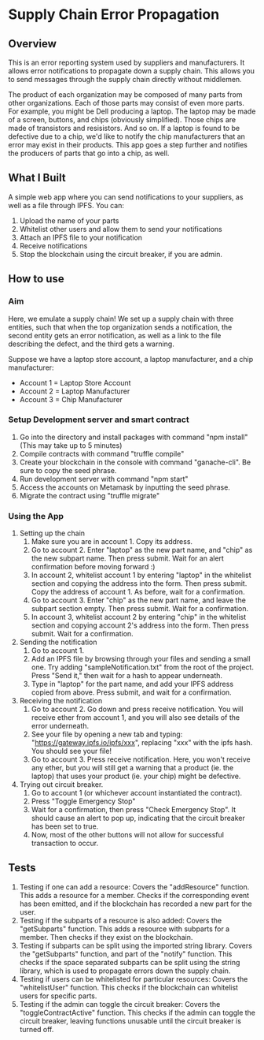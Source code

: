 # Supply Chain Error Propagation

## Overview

This is an error reporting system used by suppliers and manufacturers. It allows error notifications to propagate down a supply chain. This allows you to send messages through the supply chain directly without middlemen.

The product of each organization may be composed of many parts from other organizations. Each of those parts may consist of even more parts. For example, you might be Dell producing a laptop. The laptop may be made of a screen, buttons, and chips (obviously simplified). Those chips are made of transistors and resisistors. And so on. If a laptop is found to be defective due to a chip, we'd like to notify the chip manufacturers that an error may exist in their products. This app goes a step further and notifies the producers of parts that go into a chip, as well.

## What I Built

A simple web app where you can send notifications to your suppliers, as well as a file through IPFS. You can:

1.  Upload the name of your parts
2.  Whitelist other users and allow them to send your notifications
3.  Attach an IPFS file to your notification
4.  Receive notifications
5.  Stop the blockchain using the circuit breaker, if you are admin.

## How to use

### Aim

Here, we emulate a supply chain! We set up a supply chain with three entities, such that when the top organization sends a notification, the second entity gets an error notification, as well as a link to the file describing the defect, and the third gets a warning.

Suppose we have a laptop store account, a laptop manufacturer, and a chip manufacturer:

*   Account 1 = Laptop Store Account
*   Account 2 = Laptop Manufacturer
*   Account 3 = Chip Manufacturer

### Setup Development server and smart contract

1.  Go into the directory and install packages with command "npm install" (This may take up to 5 minutes)
2.  Compile contracts with command "truffle compile"
3.  Create your blockchain in the console with command "ganache-cli". Be sure to copy the seed phrase. 
4.  Run development server with command "npm start"
5.  Access the accounts on Metamask by inputting the seed phrase.
6.  Migrate the contract using "truffle migrate"

### Using the App

1.  Setting up the chain
    1.  Make sure you are in account 1\. Copy its address.
    2.  Go to account 2\. Enter "laptop" as the new part name, and "chip" as the new subpart name. Then press submit. Wait for an alert confirmation before moving forward :)
    3.  In account 2, whitelist account 1 by entering "laptop" in the whitelist section and copying the address into the form. Then press submit. Copy the address of account 1\. As before, wait for a confirmation.
    4.  Go to account 3\. Enter "chip" as the new part name, and leave the subpart section empty. Then press submit. Wait for a confirmation.
    5.  In account 3, whitelist account 2 by entering "chip" in the whitelist section and copying account 2's address into the form. Then press submit. Wait for a confirmation.
2.  Sending the notification
    1.  Go to account 1.
    2.  Add an IPFS file by browsing through your files and sending a small one. Try adding "sampleNotification.txt" from the root of the project. Press "Send it," then wait for a hash to appear underneath. 
    3.  Type in "laptop" for the part name, and add your IPFS address copied from above. Press submit, and wait for a confirmation.
3.  Receiving the notification
    1.  Go to account 2\. Go down and press receive notification. You will receive ether from account 1, and you will also see details of the error underneath.
    2.  See your file by opening a new tab and typing: "https://gateway.ipfs.io/ipfs/xxx", replacing "xxx" with the ipfs hash. You should see your file!
    3.  Go to account 3\. Press receive notification. Here, you won't receive any ether, but you will still get a warning that a product (ie. the laptop) that uses your product (ie. your chip) might be defective.
4.  Trying out circuit breaker.
    1.  Go to account 1 (or whichever account instantiated the contract).
    2.  Press "Toggle Emergency Stop"
    3.  Wait for a confirmation, then press "Check Emergency Stop". It should cause an alert to pop up, indicating that the circuit breaker has been set to true.
    4.  Now, most of the other buttons will not allow for successful transaction to occur.

## Tests

1.  Testing if one can add a resource: Covers the "addResource" function. This adds a resource for a member. Checks if the corresponding event has been emitted, and if the blockchain has recorded a new part for the user.
2.  Testing if the subparts of a resource is also added: Covers the "getSubparts" function. This adds a resource with subparts for a member. Then checks if they exist on the blockchain.
3.  Testing if subparts can be split using the imported string library. Covers the "getSubparts" function, and part of the "notify" function. This checks if the space separated subparts can be split using the string library, which is used to propagate errors down the supply chain.
4.  Testing if users can be whitelisted for particular resources: Covers the "whitelistUser" function. This checks if the blockchain can whitelist users for specific parts.
5.  Testing if the admin can toggle the circuit breaker: Covers the "toggleContractActive" function. This checks if the admin can toggle the circuit breaker, leaving functions unusable until the circuit breaker is turned off.